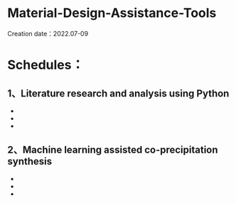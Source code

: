 # Material-Design-Assistance-Tools
Creation date：2022.07-09<br>
# Schedules：<br>
## 1、Literature research and analysis using Python<br>
  *
  *
  *
## 2、Machine learning assisted co-precipitation synthesis
  *
  *
  *
